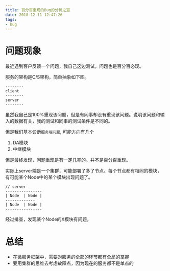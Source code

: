 ```yaml
---
title: 百分百重现的Bug的分析之道
date: 2018-12-11 12:47:26
tags:
- bug
---
```


# 问题现象

最近遇到客户反馈一个问题，我自己这边测试，问题也是百分百必现。

服务的架构是C/S架构，简单抽象如下图。

```
--------
client
--------
server
--------
```

虽然我自己是100%重现该问题，但是有同事却没有重现该问题。说明该问题和输入的数据有关，我的测试和同事的测试条件是不同的。

但是我们基本诊断`服务端问题`, 可能方向有几个

1. DA模块
2. 中继模块

但是最终发现，问题重现是有一定几率的。并不是百分百重现。

实际上server端是一个集群，可能部署了多了节点。每个节点都有相同的模块，有可能某个Node中的某个模块出现问题了。

```
// server
----------------
| Node  | Node |
-------------
| Node  | Node |
----------------
```

经过排查，发现某个Node的X模块有问题。

# 总结

- 在微服务框架中，需要对服务的全部的环节都有全局的掌握
- 要用集群的思维去考虑故障点，因为现在的服务都不是单点的

